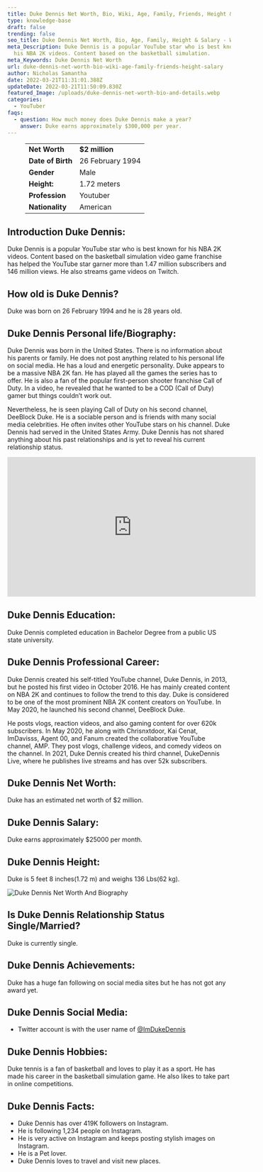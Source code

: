 ```yaml
---
title: Duke Dennis Net Worth, Bio, Wiki, Age, Family, Friends, Height & Salary
type: knowledge-base
draft: false
trending: false
seo_title: Duke Dennis Net Worth, Bio, Age, Family, Height & Salary - WorthKnow
meta_Description: Duke Dennis is a popular YouTube star who is best known for
  his NBA 2K videos. Content based on the basketball simulation.
meta_Keywords: Duke Dennis Net Worth
url: duke-dennis-net-worth-bio-wiki-age-family-friends-height-salary
author: Nicholas Samantha
date: 2022-03-21T11:31:01.388Z
updateDate: 2022-03-21T11:50:09.830Z
featured_Image: /uploads/duke-dennis-net-worth-bio-and-details.webp
categories:
  - YouTuber
faqs:
  - question: How much money does Duke Dennis make a year?
    answer: Duke earns approximately $300,000 per year.
---
```

<figure class="wp-block-table is-style-stripes">
  <table>
    <tbody>
      <tr>
        <td>
          <strong>Net Worth</strong>
        </td>
        <td>
          <strong>$2 million</strong>
        </td>
      </tr>
      <tr>
        <td>
          <strong>Date of Birth</strong>
        </td>
        <td>26 February 1994</td>
      </tr>
      <tr>
        <td>
          <strong>Gender</strong>
        </td>
        <td>Male</td>
      </tr>
      <tr>
        <td>
          <strong>Height:</strong>
        </td>
        <td>1.72 meters</td>
      </tr>
      <tr>
        <td>
          <strong>Profession</strong>
        </td>
        <td>Youtuber</td>
      </tr>
      <tr>
        <td>
          <strong>Nationality</strong>
        </td>
        <td>American</td>
      </tr>
    </tbody>
  </table>
</figure>

## **Introduction Duke Dennis:**

Duke Dennis is a popular YouTube star who is best known for his NBA 2K videos. Content based on the basketball simulation video game franchise has helped the YouTube star garner more than 1.47 million subscribers and 146 million views. He also streams game videos on Twitch.

## **How old is Duke Dennis?**

Duke was born on 26 February 1994 and he is 28 years old.

## **Duke Dennis Personal life/Biography:**

Duke Dennis was born in the United States. There is no information about his parents or family. He does not post anything related to his personal life on social media. He has a loud and energetic personality. Duke appears to be a massive NBA 2K fan. He has played all the games the series has to offer. He is also a fan of the popular first-person shooter franchise Call of Duty. In a video, he revealed that he wanted to be a COD (Call of Duty) gamer but things couldn’t work out.

Nevertheless, he is seen playing Call of Duty on his second channel, DeeBlock Duke. He is a sociable person and is friends with many social media celebrities. He often invites other YouTube stars on his channel. Duke Dennis had served in the United States Army. Duke Dennis has not shared anything about his past relationships and is yet to reveal his current relationship status.

<iframe width="560" height="315" src="https://www.youtube.com/embed/qWLIHUOQ0Tc" title="YouTube video player" frameborder="0" allow="accelerometer; autoplay; clipboard-write; encrypted-media; gyroscope; picture-in-picture" allowfullscreen></iframe>

## **Duke Dennis Education:**

Duke Dennis completed education in Bachelor Degree from a public US state university.

## **Duke Dennis Professional Career:**

Duke Dennis created his self-titled YouTube channel, Duke Dennis, in 2013, but he posted his first video in October 2016. He has mainly created content on NBA 2K and continues to follow the trend to this day. Duke is considered to be one of the most prominent NBA 2K content creators on YouTube. In May 2020, he launched his second channel, DeeBlock Duke.

He posts vlogs, reaction videos, and also gaming content for over 620k subscribers. In May 2020, he along with Chrisnxtdoor, Kai Cenat, ImDavisss, Agent 00, and Fanum created the collaborative YouTube channel, AMP. They post vlogs, challenge videos, and comedy videos on the channel. In 2021, Duke Dennis created his third channel, DukeDennis Live, where he publishes live streams and has over 52k subscribers.

## **Duke Dennis Net Worth:**

Duke has an estimated net worth of $2 million.

## **Duke Dennis Salary:**

Duke earns approximately $25000 per month.

## **Duke Dennis Height:**

Duke is 5 feet 8 inches(1.72 m) and weighs 136 Lbs(62 kg).

![Duke Dennis Net Worth And Biography](/uploads/duke-dennis-net-worth-.webp)

## **Is Duke Dennis Relationship Status Single/Married?**

Duke is currently single.

## **Duke Dennis Achievements:**

Duke has a huge fan following on social media sites but he has not got any award yet.

## **Duke Dennis Social Media:**

* Twitter account is with the user name of <a href="ttps://twitter.com/ImDukeDennis" target="_blank" rel="nofollow" rel="noopener">@ImDukeDennis</a>

## **Duke Dennis Hobbies:**

Duke tennis is a fan of basketball and loves to play it as a sport. He has made his career in the basketball simulation game. He also likes to take part in online competitions.

## **Duke Dennis Facts:**

* Duke Dennis has over 419K followers on Instagram.
* He is following 1,234 people on Instagram.
* He is very active on Instagram and keeps posting stylish images on Instagram.
* He is a Pet lover.
* Duke Dennis loves to travel and visit new places.